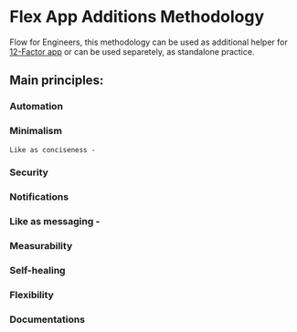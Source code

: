 # Flex App Additions Methodology

Flow for Engineers, this methodology can be used as additional helper for [12-Factor app](https://12factor.net/) or can be used separetely, as standalone practice.


## Main principles:

  ### Automation

  ### Minimalism

    Like as conciseness - 

  ### Security

  ### Notifications

  ### Like as messaging - 

  ### Measurability

  ### Self-healing

  ### Flexibility

  ### Documentations